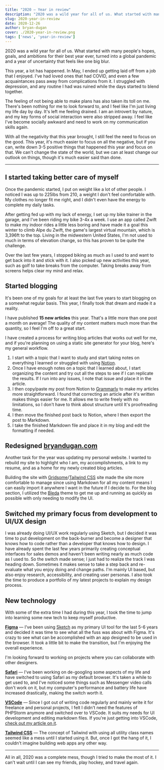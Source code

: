 ```yaml
---
title: "2020 — Year in review"
description: "2020 was a wild year for all of us. What started with many people's hopes, goals, and ambitions for their best year ever, turned into a global pandemic and a year of uncertainty that feels like one big blur."
slug: 2020-year-in-review
date: 2020-12-26
author: bryan-dugan
cover: ./2020-year-in-review.png
tags: ['news', 'year-in-review']
---
```


2020 was a wild year for all of us. What started with many people's hopes, goals, and ambitions for their best year ever, turned into a global pandemic and a year of uncertainty that feels like one big blur.

This year, a lot has happened. In May, I ended up getting laid off from a job that I enjoyed. I've had loved ones that had COVID, and even a few acquaintances pass away from complications from it. I struggled with depression, and any routine I had was ruined while the days started to blend together.

The feeling of not being able to make plans has also taken its toll on me. There's been nothing for me to look forward to, and I feel like I'm just living my life day by day. It's left me feeling drained. I am an introvert by nature, and my key forms of social interaction were also stripped away. I feel like I've become socially awkward and need to work on my communication skills again.

With all the negativity that this year brought, I still feel the need to focus on the good. This year, it's much easier to focus on all the negative, but if you can, write down 3-5 positive things that happened this year and focus on that. We can't change the state of the world, but we can at least change our outlook on things, though it's much easier said than done.

---

## I started taking better care of myself

Once the pandemic started, I put on weight like a lot of other people. I noticed I was up to 225lbs from 210, a weight I don't feel comfortable with. My clothes no longer fit me right, and I didn't even have the energy to complete my daily tasks.

After getting fed up with my lack of energy, I set up my bike trainer in the garage, and I've been riding my bike 3-4x a week. I use an app called Zwift to make my indoor rides a little less boring and have made it a goal this winter to climb Alpe du Zwift, the game's largest virtual mountain, which is 3,396ft to the top. Living in the midwestern United States, I'm not used to much in terms of elevation change, so this has proven to be quite the challenge.

Over the last few years, I stopped biking as much as I used to and want to get back into it and stick with it. I also picked up new activities this year, such as golf to take breaks from the computer. Taking breaks away from screens helps clear my mind and relax.

## Started blogging

It's been one of my goals for at least the last five years to start blogging on a somewhat regular basis. This year, I finally took that dream and made it a reality.

I have published **15 new articles** this year. That's a little more than one post a month on average! The quality of my content matters much more than the quantity, so I feel I'm off to a great start.

I have created a process for writing blog articles that works out well for me, and if you're planning on using a static site generator for your blog, here's my general workflow.

1. I start with a topic that I want to study and start taking notes on everything I learned or struggled with using [Notion](https://www.notion.so/?r=0e97ed20a2904e06a5a22c190f01516a).
2. Once I have enough notes on a topic that I learned about, I start organizing the content and try out all the steps to see if I can replicate the results. If I run into any issues, I note that issue and place it in the article.
3. I then copy/paste my post from Notion to [Grammarly](http://grammarly.com/) to make my articles more straightforward. I found that correcting an article after it's written makes things easier for me. It allows me to write freely with no limitations, so I don't have to think about structure until It's proofreading time.
4. I then move the finished post back to Notion, where I then export the post to Markdown.
5. I take the finished Markdown file and place it in my blog and edit the formatting if needed.

## Redesigned [bryandugan.com](http://bryandugan.com/)

Another task for the year was updating my personal website. I wanted to rebuild my site to highlight who I am, my accomplishments, a link to my resume, and as a home for my newly created blog articles.

Building the site with [Gridsome](https://gridsome.org)/[Tailwind CSS](https://tailwindcss.com) site made the site more comfortable to manage since using Markdown for all my content means I can easily import it anywhere I want in the future if I decide to. For the blog section, I utilized the [Bleda](https://gridsome.org/starters/bleda/) theme to get me up and running as quickly as possible with only needing to modify the UI.

## Switched my primary focus from development to UI/UX design

I was already doing UI/UX work regularly using Sketch, but I decided it was time to put development on the back-burner and become a designer that knows how to code rather than a developer that knows how to design. I have already spent the last few years primarily creating conceptual interfaces for sales demos and haven't been writing nearly as much code as I used to. So the switch made sense; I just had to realize the track I was heading down. Sometimes it makes sense to take a step back and re-evaluate what you enjoy doing and change paths. I'm mainly UI based, but also enjoy research, accessibility, and creating user personas. I also took the time to produce a portfolio of my latest projects to explain my design process.

## New technology

With some of the extra time I had during this year, I took the time to jump into learning some new tech to keep myself productive.

**[Figma](https://www.figma.com)** — I've been using [Sketch](https://www.sketch.com) as my primary UI tool for the last 5-6 years and decided it was time to see what all the fuss was about with Figma. It's crazy to see what can be accomplished with an app designed to be used in the browser. It took a little bit to make the transition, but I'm enjoying the overall experience.

I'm looking forward to working on projects where you can collaborate with other designers.

**[Safari](https://www.apple.com/safari/)** — I've been working on de-googling some aspects of my life and have switched to using Safari as my default browser. It's taken a while to get used to, and I've noticed some things such as Messenger video calls don't work on it, but my computer's performance and battery life have increased drastically, making the switch worth it.

**[VSCode](https://code.visualstudio.com)** — Since I got out of writing code regularly and mainly write it for freelance and personal projects, I felt I didn't need the features of PHPStorm anymore and switched over to VSCode. It suits my needs for UI development and editing markdown files. If you're just getting into VSCode, [check out my article on it](https://bryandugan.com/vscode-essentials/).

**[Tailwind CSS](https://tailwindcss.com)** — The concept of Tailwind with using all utility class names seemed like a mess until I started using it. But, once I got the hang of it, I couldn't imagine building web apps any other way.

---

All in all, 2020 was a complete mess, though I tried to make the most of it. I can't wait until I can see my friends, play hockey, and travel again.